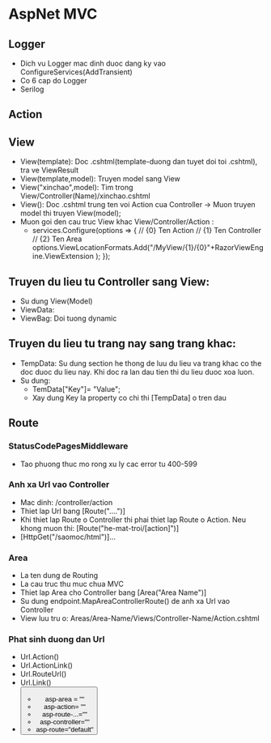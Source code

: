 ﻿# AspNet MVC

## Logger
- Dich vu Logger mac dinh duoc dang ky vao ConfigureServices(AddTransient)
- Co 6 cap do Logger
- Serilog
## Action
## View
- View(template): Doc .cshtml(template-duong dan tuyet doi toi .cshtml), tra ve ViewResult
- View(template,model): Truyen model sang View
- View("xinchao",model): Tim trong View/Controller(Name)/xinchao.cshtml
- View(): Doc .cshtml trung ten voi Action cua Controller -> Muon truyen model thi truyen View(model);
- Muon goi den cau truc View khac View/Controller/Action :
	+ services.Configure<RazorViewEngineOptions>(options =>
			{
				// {0} Ten Action
				// {1} Ten Controller
				// {2} Ten Area
				options.ViewLocationFormats.Add("/MyView/{1}/{0}"+RazorViewEngine.ViewExtension );
			});
## Truyen du lieu tu Controller sang View:
- Su dung View(Model)	
- ViewData: 
- ViewBag: Doi tuong dynamic
## Truyen du lieu tu trang nay sang trang khac:
- TempData: Su dung section he thong de luu du lieu va trang khac co the doc duoc du lieu nay. Khi doc ra lan dau tien thi du lieu duoc xoa luon.
- Su dung:
	+ TemData["Key"]= "Value";
	+ Xay dung Key la property co chi thi [TempData] o tren dau

## Route
### StatusCodePagesMiddleware
- Tao phuong thuc mo rong xu ly cac error tu 400-599
### Anh xa Url vao Controller
- Mac dinh: /controller/action
- Thiet lap Url bang [Route("....")]
- Khi thiet lap Route o Controller thi phai thiet lap Route o Action. Neu khong muon thi: [Route("he-mat-troi/[action]")]
- [HttpGet("/saomoc/html")]...
### Area
- La ten  dung de Routing
- La cau truc thu muc chua MVC
- Thiet lap Area cho Controller bang [Area("Area Name")]
- Su dung endpoint.MapAreaControllerRoute() de anh xa Url vao Controller
- View luu tru o: Areas/Area-Name/Views/Controller-Name/Action.cshtml
### Phat sinh duong dan Url
- Url.Action()
- Url.ActionLink()
- Url.RouteUrl()
- Url.Link()
- <a> <form> <button>
	+ asp-area = ""
	+ asp-action= ""
	+ asp-route-...=""
	+ asp-controller=""
	+ asp-route="default"